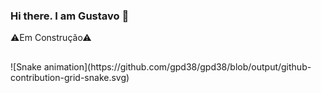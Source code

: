 ### Hi there. I am Gustavo 👋

⚠Em Construção⚠

<!--
Here are some ideas to get you started:

- 🔭 I’m currently working on ...
- 🌱 I’m currently learning ...
- 👯 I’m looking to collaborate on ...
- 🤔 I’m looking for help with ...
- 💬 Ask me about ...
- 📫 How to reach me: ...
- 😄 Pronouns: ...
- ⚡ Fun fact: ...
-->

##

<div> 
  ![Snake animation](https://github.com/gpd38/gpd38/blob/output/github-contribution-grid-snake.svg)
</div>
